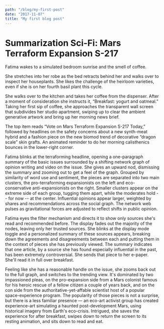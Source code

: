 ```yaml
---
path: "/blog/my-first-post"
date: "2017-11-07"
title: "My first blog post"
---
```

# Summarization Sci-Fi: Mars Terraform Expansion S-217

Fatima wakes to a simulated bedroom sunrise and the smell of coffee.

She stretches into her robe as the bed retracts behind her and walks over to
inspect her houseplants. She likes the challenge of the heirloom varieties, even
if she is on her fourth basil plant this cycle.

She walks over to the kitchen and takes her coffee from the dispenser. After a
moment of consideration she instructs it, “Breakfast: yogurt and oatmeal.”
Taking her first sip of coffee, she approaches the transparent wall screen that
subdivides her studio apartment, swiping up to clear the ambient generative
artwork and bring up her morning news brief.

The top item reads “Vote on Mars Terraform Expansion S-217 Today,” followed by
headlines on the safety concerns about a new synth-meat hybrid and a fashion
piece on the new biomod trend of decorative “dragon scale” skin grafts. An
animated reminder to do her morning calisthenics bounces in the lower-right
corner.

Fatima blinks at the terraforming headline, opening a one-paragraph summary of
the basic issues surrounded by a shifting network graph of opinion writing and
video on the issue. She gives an upward nod, dismissing the summary and zooming
out to get a feel of the graph. Grouped by similarity of word use and sentiment,
the pieces are separated into two main clusters, the pro-terraforming
expansionists on the left and eco-conservative anti-expansionists on the right.
Smaller clusters appear on the extreme side of each group, tugging them apart,
while the moderates hold -- for now -- at the center. Influential opinions
appear larger, weighted by shares and recommendations across the social graph.
The network web pulses as gravitational forces are adjusted to reflect shifts in
public opinion.

Fatima eyes the filter mechanism and directs it to show only sources she's read
and recommended before. The display fades out the majority of the nodes, leaving
only her trusted sources. She blinks at the display mode toggle and a
personalized summary of these sources appears, breaking down the agreements and
disagreements between each and putting them in the context of pieces she has
previously viewed. The summary indicates that one article, by a source she has
found especially influential in the past, has been extremely controversial. She
sends that piece to her e-paper. She'll read it in full over breakfast.

Feeling like she has a reasonable handle on the issue, she zooms back out to the
full graph, and switches to the trending view. It's dominated by two impassioned
pleas, on the pro-expansion side from a Mars colonist famous for his heroic
rescue of a fellow citizen a couple of years back, and on the con side from the
authoritative-yet-affable scientist host of a popular space-experience program.
The popularity of those pieces is not a surprise, but there is a less familiar
presence — an eco-art activist group has created experience-art simulating a
haunted post-development Mars, using historical imagery from Earth's eco-crisis.
Intrigued, she saves the experience for after breakfast, swipes down to return
the screen to its resting animation, and sits down to read and eat.
